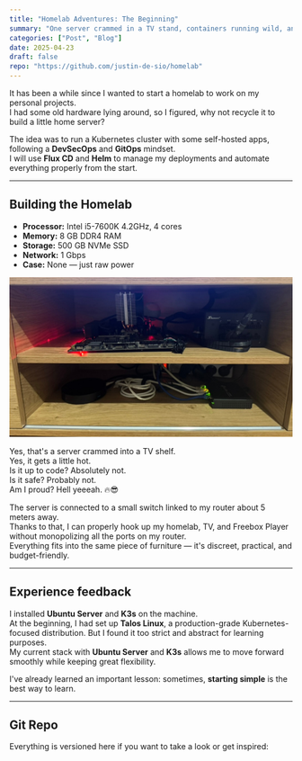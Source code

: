 ```yaml
---
title: "Homelab Adventures: The Beginning"
summary: "One server crammed in a TV stand, containers running wild, and GitOps keeping everything under control."
categories: ["Post", "Blog"]
date: 2025-04-23
draft: false
repo: "https://github.com/justin-de-sio/homelab"
---
```


It has been a while since I wanted to start a homelab to work on my personal projects.  
I had some old hardware lying around, so I figured, why not recycle it to build a little home server?

The idea was to run a Kubernetes cluster with some self-hosted apps, following a **DevSecOps** and **GitOps** mindset.  
I will use **Flux CD** and **Helm** to manage my deployments and automate everything properly from the start.

---

## Building the Homelab

- **Processor:** Intel i5-7600K 4.2GHz, 4 cores  
- **Memory:** 8 GB DDR4 RAM  
- **Storage:** 500 GB NVMe SSD  
- **Network:** 1 Gbps  
- **Case:** None — just raw power

![Photo of my server](homelab.jpeg)

Yes, that's a server crammed into a TV shelf.  
Yes, it gets a little hot.  
Is it up to code? Absolutely not.  
Is it safe? Probably not.  
Am I proud? Hell yeeeah. 🔥😎

The server is connected to a small switch linked to my router about 5 meters away.  
Thanks to that, I can properly hook up my homelab, TV, and Freebox Player without monopolizing all the ports on my router.  
Everything fits into the same piece of furniture — it's discreet, practical, and budget-friendly.

---

## Experience feedback  

I installed **Ubuntu Server** and **K3s** on the machine.  
At the beginning, I had set up **Talos Linux**, a production-grade Kubernetes-focused distribution. But I found it too strict and abstract for learning purposes.  
My current stack with **Ubuntu Server** and **K3s** allows me to move forward smoothly while keeping great flexibility.

I've already learned an important lesson: sometimes, **starting simple** is the best way to learn.

---

## Git Repo  

Everything is versioned here if you want to take a look or get inspired:  